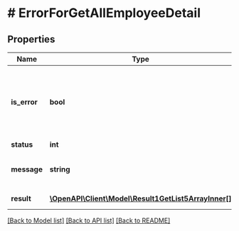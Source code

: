 # # ErrorForGetAllEmployeeDetail

## Properties

Name | Type | Description | Notes
------------ | ------------- | ------------- | -------------
**is_error** | **bool** | isError &#x3D; false means success and isError &#x3D; true means error | [optional]
**status** | **int** |  | [optional]
**message** | **string** | Message show as per error code | [optional]
**result** | [**\OpenAPI\Client\Model\Result1GetList5ArrayInner[]**](Result1GetList5ArrayInner.md) | Result value | [optional]

[[Back to Model list]](../../README.md#models) [[Back to API list]](../../README.md#endpoints) [[Back to README]](../../README.md)

